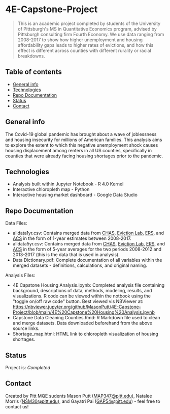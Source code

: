 # 4E-Capstone-Project
> This is an academic project completed by students of the University of Pittsburgh's MS in Quantitative Economics program, advised by Pittsburgh consulting firm Fourth Economy. We use data ranging from 2008-2017 to show how higher unemployment and housing affordability gaps leads to higher rates of evictions, and how this effect is different across counties with different rurality or racial breakdowns.

## Table of contents
* [General info](#general-info)
* [Technologies](#technologies)
* [Repo Documentation](#git-documentation)
* [Status](#status)
* [Contact](#contact)

## General info
The Covid-19 global pandemic has brought about a wave of joblessness and housing insecurity for millions of American families. This analysis aims to explore the extent to which this negative unemployment shock causes housing displacement among renters in all US counties, specifically in counties that were already facing housing shortages prior to the pandemic.

## Technologies
* Analysis built within Jupyter Notebook - R 4.0 Kernel
* Interactive chloropleth map - Python
* Interactive housing market dashboard - Google Data Studio

## Repo Documentation
Data Files:
* alldata1yr.csv: Contains merged data from [CHAS](https://www.huduser.gov/portal/datasets/cp.html#2006-2017_data), [Eviction Lab](https://evictionlab.org/map/#/2016?geography=states&type=er), [ERS](https://www.ers.usda.gov/), and [ACS](https://www.census.gov/topics/education/school-enrollment.html) in the form of 1-year estimates between 2008-2017.
* alldata5yr.csv: Contains merged data from [CHAS](https://www.huduser.gov/portal/datasets/cp.html#2006-2017_data), [Eviction Lab](https://evictionlab.org/map/#/2016?geography=states&type=er), [ERS](https://www.ers.usda.gov/), and [ACS](https://www.census.gov/topics/education/school-enrollment.html) in the form of 5-year averages for the two periods 2008-2012 and 2013-2017 (this is the data that is used in analysis).
* Data Dictionary.pdf: Complete documentation of all variables within the merged datasets - definitions, calculations, and original naming.

Analysis Files:
* 4E Capstone Housing Analysis.ipynb: Completed analysis file containing background, descriptions of data, methods, modeling, results, and visualizations. R code can be viewed within the notbook using the "toggle on/off raw code" button. Best viewed vis NBViewer at: https://nbviewer.jupyter.org/github/MasonPutt/4E-Capstone-Project/blob/main/4E%20Capstone%20Housing%20Analysis.ipynb
* Capstone Data Cleaning Counties.Rmd: R Markdown file used to clean and merge datasets. Data downloaded beforehand from the above source links.
* Shortage_map.html: HTML link to chloropleth visualization of housing shortages.

## Status
Project is: _Completed_

## Contact
Created by Pitt MQE sudents Mason Putt (MAP347@pitt.edu), Natalee Morris (NSM30@pitt.edu), and Gayatri Pai (GAP54@pitt.edu) - feel free to contact us!
